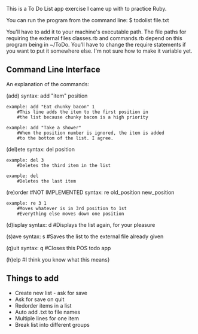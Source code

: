This is a To Do List app exercise I came up with to practice Ruby.

You can run the program from the command line:
$ todolist file.txt   

You'll have to add it to your machine's executable path.
The file paths for requiring the external files classes.rb and commands.rb 
depend on this program being in ~/ToDo. You'll have to change the require statements
if you want to put it somewhere else.
I'm not sure how to make it variable yet.

Command Line Interface
----
An explanation of the commands:

  (add)
    syntax: add "item" position      

    example: add "Eat chunky bacon" 1  
        #This line adds the item to the first position in 
        #the list because chunky bacon is a high priority

    example: add "Take a shower" 
        #When the position number is ignored, the item is added 
        #to the bottom of the list. I agree.

  (del)ete
    syntax: del position

    example: del 3
        #Deletes the third item in the list

    example: del
        #Deletes the last item

  (re)order  #NOT IMPLEMENTED 
    syntax: re old_position new_position

    example: re 3 1
        #Moves whatever is in 3rd position to 1st
        #Everything else moves down one position

  (d)isplay
    syntax: d   #Displays the list again, for your pleasure

  (s)ave
    syntax: s   #Saves the list to the external file already given

  (q)uit
    syntax: q   #Closes this POS todo app

  (h)elp        #I think you know what this means}

Things to add
----
* Create new list - ask for save
* Ask for save on quit
* Redorder items in a list
* Auto add .txt to file names
* Multiple lines for one item
* Break list into different groups